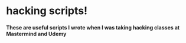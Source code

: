 # hacking scripts!

#### These are useful scripts I wrote when I was taking hacking classes at Mastermind and Udemy

